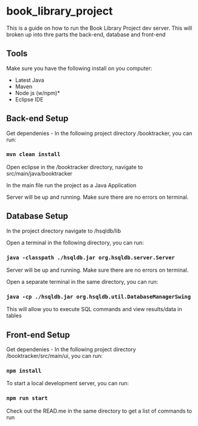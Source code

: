 # book_library_project

This is a guide on how to run the Book Library Project dev server.
This will broken up into thre parts the back-end, database and front-end

## Tools 
Make sure you have the following install on you computer:
* Latest Java
* Maven
* Node js (w/npm)*
* Eclipse IDE

## Back-end Setup

Get dependenies - In the following project directory /booktracker, you can run:

### `mvn clean install`

Open eclipse in the /booktracker directory, navigate to src/main/java/booktracker

In the main file run the project as a Java Application

Server will be up and running. Make sure there are no errors on terminal.

## Database Setup

In the project directory navigate to /hsqldb/lib

Open a terminal in the following directory, you can run:

### `java -classpath ./hsqldb.jar org.hsqldb.server.Server`

Server will be up and running. Make sure there are no errors on terminal.

Open a separate terminal in the same directory, you can run:

### `java -cp ./hsqldb.jar org.hsqldb.util.DatabaseManagerSwing`

This will allow you to execute SQL commands and view results/data in tables

## Front-end Setup

Get dependenies - In the following project directory /booktracker/src/main/ui, you can run:

### `npm install`

To start a local development server, you can run:

### `npm run start`

Check out the READ.me in the same directory to get a list of commands to run
